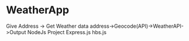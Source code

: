 # WeatherApp
Give Address -> Get Weather data
address->Geocode(API)->WeatherAPI->Output
NodeJs Project
Express.js
hbs.js
